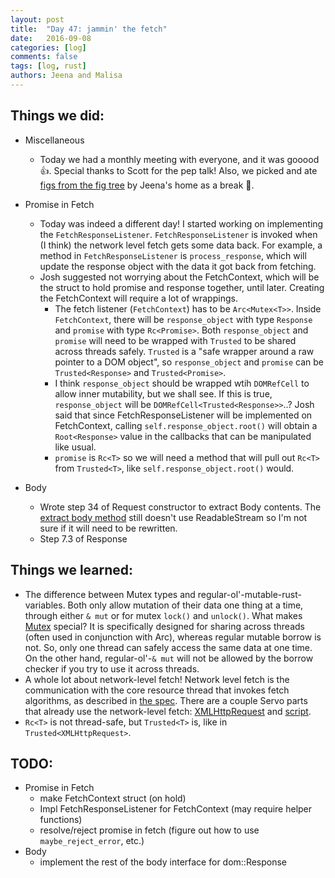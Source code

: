 ```yaml
---
layout: post
title:  "Day 47: jammin' the fetch"
date:   2016-09-08
categories: [log]
comments: false
tags: [log, rust]
authors: Jeena and Malisa
---
```


## Things we did:
- Miscellaneous
    - Today we had a monthly meeting with everyone, and it was gooood :+1:. Special thanks to Scott for the pep talk! Also, we picked and ate [figs from the fig tree](http://imgur.com/X5FGlgZ?r) by Jeena's home as a break :deciduous_tree:.

- Promise in Fetch
    - Today was indeed a different day! I started working on implementing the `FetchResponseListener`. `FetchResponseListener` is invoked when (I think) the network level fetch gets some data back. For example, a method in `FetchResponseListener` is `process_response`, which will update the response object with the data it got back from fetching.
    - Josh suggested not worrying about the FetchContext, which will be the struct to hold promise and response together, until later. Creating the FetchContext will require a lot of wrappings.
        - The fetch listener (`FetchContext`) has to be `Arc<Mutex<T>>`. Inside `FetchContext`, there will be `response_object` with type `Response` and `promise` with type `Rc<Promise>`. Both `response_object` and `promise` will need to be wrapped with `Trusted` to be shared across threads safely. `Trusted` is a "safe wrapper around a raw pointer to a DOM object", so `response_object` and `promise` can be `Trusted<Response>` and `Trusted<Promise>`.
        - I think `response_object` should be wrapped wtih `DOMRefCell` to allow inner mutability, but we shall see. If this is true, `response_object` will be `DOMRefCell<Trusted<Response>>`..? Josh said that since FetchResponseListener will be implemented on FetchContext, calling `self.response_object.root()` will obtain a `Root<Response>` value in the callbacks that can be manipulated like usual.
        - `promise` is `Rc<T>` so we will need a method that will pull out `Rc<T>` from `Trusted<T>`, like `self.response_object.root()` would.

- Body
    - Wrote step 34 of Request constructor to extract Body contents. The [extract body method](https://dxr.mozilla.org/servo/source/components/script/dom/xmlhttprequest.rs?q=path%3Axmlhttprequest.rs&redirect_type=single#1352) still doesn't use ReadableStream so I'm not sure if it will need to be rewritten.
    - Step 7.3 of Response

## Things we learned:
- The difference between Mutex types and regular-ol'-mutable-rust-variables. Both only allow mutation of their data one thing at a time, through either `& mut` or for mutex `lock()` and `unlock()`. What makes [Mutex](https://doc.rust-lang.org/std/sync/struct.Mutex.html) special? It is specifically designed for sharing across threads (often used in conjunction with Arc), whereas regular mutable borrow is not. So, only one thread can safely access the same data at one time. On the other hand, regular-ol'-`& mut` will not be allowed by the borrow checker if you try to use it across threads.
- A whole lot about network-level fetch! Network level fetch is the communication with the core resource thread that invokes fetch algorithms, as described in [the spec](https://fetch.spec.whatwg.org/#fetching). There are a couple Servo parts that already use the network-level fetch: [XMLHttpRequest](https://doc.servo.org/src/script/dom/xmlhttprequest.rs.html#218-252) and [script](https://github.com/servo/servo/pull/12472/).
- `Rc<T>` is not thread-safe, but `Trusted<T>` is, like in `Trusted<XMLHttpRequest>`.

## TODO:
- Promise in Fetch
    - make FetchContext struct (on hold)
    - Impl FetchResponseListener for FetchContext (may require helper functions)
    - resolve/reject promise in fetch (figure out how to use `maybe_reject_error`, etc.)
- Body
    - implement the rest of the body interface for dom::Response
